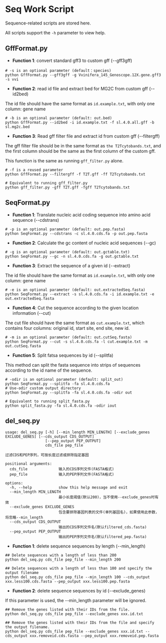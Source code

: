 # Seq Work Script
Sequence-related scripts are stored here.

All scripts support the `-h` parameter to view help.

## GffFormat.py
* **Function 1**: convert standard gff3 to custom gff (--gff3gff)
```
# -s is an optional parameter (default：species)
python GffFormat.py --gff3gff -g Vvinifera_145_Genoscope.12X.gene.gff3 -s vvi
```
* **Function 2**: read id file and extract bed for MG2C from custom gff (--id2bed)

The id file should have the same format as `id.example.txt`, with only one column: gene name
```
# -b is an optional parameter (default: out.bed)
python GffFormat.py --id2bed -i id.example.txt -f sl.4.0.all.gff -b sl.mg2c.bed
```

* **Function 3**: Read gff filter file and extract id from custom gff (--filtergff) 

The gff filter file should be in the same format as `the T2Tcytobands.txt`, and the first column should be the same as the first column of the custom gff.

This function is the same as running `gff_filter.py` alone.
```
# -f is a reused parameter
python GffFormat.py --filtergff -f T2T.gff -ff T2Tcytobands.txt

# Equivalent to running gff_filter.py
python gff_filter.py -gff T2T.gff -fgff T2Tcytobands.txt
```

## SeqFormat.py
* **Function 1**: Translate nucleic acid coding sequence into amino acid sequence (--cdstrans)
```
# -p is an optional parameter (default: out.pep.fasta)
python SeqFormat.py --cdstrans -c sl.4.0.cds.fa -p out.pep.fasta
```
* **Function 2**: Calculate the gc content of nucleic acid sequences (--gc)
```
# -g is an optional parameter (default: out.gctable.txt)
python SeqFormat.py --gc -n sl.4.0.cds.fa -g out.gctable.txt
```
* **Function 3**: Extract the sequence of a given id (--extract)

The id file should have the same format as `id.example.txt`, with only one column: gene name
```
# -e is an optional parameter (default: out.extractedSeq.fasta)
python SeqFormat.py --extract -s sl.4.0.cds.fa -i id.example.txt -e out.extractedSeq.fasta
```
* **Function 4**: Cut the sequence according to the given location information (--cut)

The cut file should have the same format as `cut.example.txt`, which contains four columns: original id, start site, end site, new id.
```
# -m is an optional parameter (default: out.cutSeq.fasta)
python SeqFormat.py --cut -s sl.4.0.cds.fa -l cut.example.txt -m out.cutSeq.fasta
```

* **Function 5**: Split fatsa sequences by id (--splitfa)

This method can split the fasta sequence into strips of sequences according to the id name of the sequence.

```
# -odir is an optional parameter (default: split_out)
python SeqFormat.py --splitfa -fa sl.4.0.cds.fa
# Use-odir custom output directory
python SeqFormat.py --splitfa -fa sl.4.0.cds.fa -odir out

# Equivalent to running split_fasta.py
python split_fasta.py -fa sl.4.0.cds.fa -odir iout

```

## del_seq.py

```
usage: del_seq.py [-h] [--min_length MIN_LENGTH] [--exclude_genes EXCLUDE_GENES] [--cds_output CDS_OUTPUT]
                  [--pep_output PEP_OUTPUT]
                  cds_file pep_file

过滤CDS和PEP序列，可按长度过滤或排除指定基因

positional arguments:
  cds_file              输入的CDS序列文件(FASTA格式)
  pep_file              输入的PEP序列文件(FASTA格式)

options:
  -h, --help            show this help message and exit
  --min_length MIN_LENGTH
                        最小长度阈值(默认200)，当不使用--exclude_genes时有效
  --exclude_genes EXCLUDE_GENES
                        包含要排除基因列表的文件(单列基因名)，如果使用此参数，将忽略--min_length
  --cds_output CDS_OUTPUT
                        输出的CDS序列文件名(默认filtered_cds.fasta)
  --pep_output PEP_OUTPUT
                        输出的PEP序列文件名(默认filtered_pep.fasta)
```

* **Function 1**: delete sequence sequences by length (--min_length)

```
## Delete sequences with a length of less than 200
python del_seq.py cds_file pep_file --min_length 200

## Delete sequences with a length of less than 100 and specify the output filename
python del_seq.py cds_file pep_file --min_length 100 --cds_output xxx.less100.cds.fasta --pep_output xxx.less100.pep.fasta
```

* **Function 2**: delete sequence sequences by id (--exclude_genes)

If this parameter is used, the --min_length parameter will be ignored.
```
## Remove the genes listed with their IDs from the file.
python del_seq.py cds_file pep_file --exclude_genes xxx.id.txt

## Remove the genes listed with their IDs from the file and specify the output filename.
python del_seq.py cds_file pep_file --exclude_genes xxx.id.txt --cds_output xxx.removeid.cds.fasta --pep_output xxx.removeid.pep.fasta
```
  






